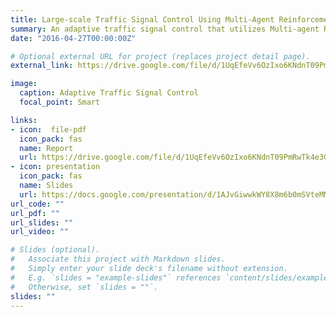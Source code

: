 ```yaml
---
title: Large-scale Traffic Signal Control Using Multi-Agent Reinforcement Learning
summary: An adaptive traffic signal control that utilizes Multi-agent RL to change the timing of traffic singals based on the density of traffic in different sections of the road network. Local agents consist of Deep-Q Learning agents.
date: "2016-04-27T00:00:00Z"

# Optional external URL for project (replaces project detail page).
external_link: https://drive.google.com/file/d/1UqEfeVv6OzIxo6KNdnT09PmRwTk4e3Gc/view?usp=sharing

image:
  caption: Adaptive Traffic Signal Control
  focal_point: Smart

links:
- icon:  file-pdf
  icon_pack: fas
  name: Report
  url: https://drive.google.com/file/d/1UqEfeVv6OzIxo6KNdnT09PmRwTk4e3Gc/view?usp=sharing
- icon: presentation
  icon_pack: fas
  name: Slides
  url: https://docs.google.com/presentation/d/1AJvGiwwkWY8X8m6b0mSVteMMpWsoT8r4/edit?usp=sharing&ouid=108603998728623664156&rtpof=true&sd=true
url_code: ""
url_pdf: ""
url_slides: ""
url_video: ""

# Slides (optional).
#   Associate this project with Markdown slides.
#   Simply enter your slide deck's filename without extension.
#   E.g. `slides = "example-slides"` references `content/slides/example-slides.md`.
#   Otherwise, set `slides = ""`.
slides: ""
---
```

